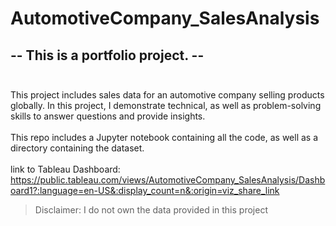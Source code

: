 # AutomotiveCompany_SalesAnalysis

## -- This is a portfolio project. --<br><br>
This project includes sales data for an automotive company selling products globally. In this project, I demonstrate technical, as well as problem-solving skills to answer questions and provide insights.<br>
<br>
This repo includes a Jupyter notebook containing all the code, as well as a directory containing the dataset.
<br>
<br>
link to Tableau Dashboard: <a target="_blank">https://public.tableau.com/views/AutomotiveCompany_SalesAnalysis/Dashboard1?:language=en-US&:display_count=n&:origin=viz_share_link</a>
<br>
> Disclaimer: I do not own the data provided in this project
